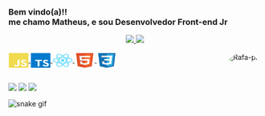 ### Bem vindo(a)!!<br> me chamo Matheus, e sou Desenvolvedor Front-end Jr

<div align="center">
  <a href="https://github.com/matheusidt">
  <img width="50%" src="https://github-readme-stats.vercel.app/api?username=matheusidt&show_icons=true&theme=tokyonight&include_all_commits=true&count_private=true"/>
  <img width="49%" src="https://github-readme-stats.vercel.app/api/top-langs/?username=matheusidt&layout=compact&langs_count=7&theme=tokyonight"/>
</div>
<div style="display: inline_block"><br>
  <img align="center" alt="Matheus-Js" height="30" width="40" src="https://raw.githubusercontent.com/devicons/devicon/master/icons/javascript/javascript-plain.svg">
  <img align="center" alt="Matheus-Ts" height="30" width="40" src="https://raw.githubusercontent.com/devicons/devicon/master/icons/typescript/typescript-plain.svg">
  <img align="center" alt="Matheus-React" height="30" width="40" src="https://raw.githubusercontent.com/devicons/devicon/master/icons/react/react-original.svg">
  <img align="center" alt="Matheus-HTML" height="30" width="40" src="https://raw.githubusercontent.com/devicons/devicon/master/icons/html5/html5-original.svg">
  <img align="center" alt="Matheus-CSS" height="30" width="40" src="https://raw.githubusercontent.com/devicons/devicon/master/icons/css3/css3-original.svg">
  <img align="right" alt="Rafa-pic" height="150" style="border-radius:50px;" src="https://cdn-icons-png.flaticon.com/512/249/249408.png?width=676&height=676">
</div>

##

<div> 
  <a href="https://instagram.com/matthscv" target="_blank"><img src="https://img.shields.io/badge/-Instagram-%23E4405F?style=for-the-badge&logo=instagram&logoColor=black" target="_blank"></a>
  <a href = "mailto:matheusidt19@gmail.com"><img src="https://img.shields.io/badge/-Gmail-%23333?style=for-the-badge&logo=gmail&logoColor=white" target="_blank"></a>
  <a href="https://www.linkedin.com/in/matheus-carvalho-a3b619230/" target="_blank"><img src="https://img.shields.io/badge/-LinkedIn-%230077B5?style=for-the-badge&logo=linkedin&logoColor=white" target="_blank"></a> 

![snake gif](https://github.com/matheusidt/matheusidt/blob/output/github-contribution-grid-snake.svg)
 
</div>
